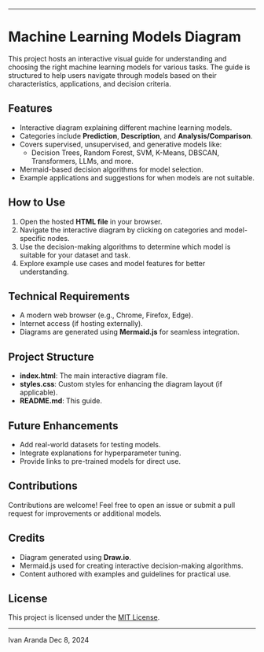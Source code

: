
---

# Machine Learning Models Diagram

This project hosts an interactive visual guide for understanding and choosing the right machine learning models for various tasks. The guide is structured to help users navigate through models based on their characteristics, applications, and decision criteria.

## **Features**

- Interactive diagram explaining different machine learning models.
- Categories include **Prediction**, **Description**, and **Analysis/Comparison**.
- Covers supervised, unsupervised, and generative models like:
  - Decision Trees, Random Forest, SVM, K-Means, DBSCAN, Transformers, LLMs, and more.
- Mermaid-based decision algorithms for model selection.
- Example applications and suggestions for when models are not suitable.

## **How to Use**

1. Open the hosted **HTML file** in your browser.
2. Navigate the interactive diagram by clicking on categories and model-specific nodes.
3. Use the decision-making algorithms to determine which model is suitable for your dataset and task.
4. Explore example use cases and model features for better understanding.

## **Technical Requirements**

- A modern web browser (e.g., Chrome, Firefox, Edge).
- Internet access (if hosting externally).
- Diagrams are generated using **Mermaid.js** for seamless integration.

## **Project Structure**

- **index.html**: The main interactive diagram file.
- **styles.css**: Custom styles for enhancing the diagram layout (if applicable).
- **README.md**: This guide.

## **Future Enhancements**

- Add real-world datasets for testing models.
- Integrate explanations for hyperparameter tuning.
- Provide links to pre-trained models for direct use.

## **Contributions**

Contributions are welcome! Feel free to open an issue or submit a pull request for improvements or additional models.

## **Credits**

- Diagram generated using **Draw.io**.
- Mermaid.js used for creating interactive decision-making algorithms.
- Content authored with examples and guidelines for practical use.

## **License**

This project is licensed under the [MIT License](LICENSE).

---

Ivan Aranda Dec 8, 2024
